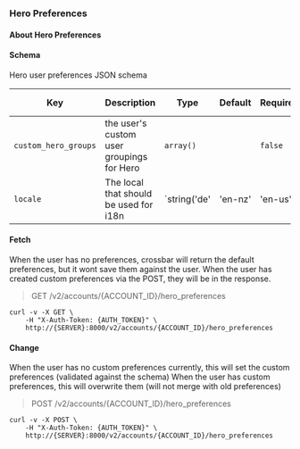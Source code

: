 ### Hero Preferences

#### About Hero Preferences

#### Schema

Hero user preferences JSON schema



Key | Description | Type | Default | Required | Support Level
--- | ----------- | ---- | ------- | -------- | -------------
`custom_hero_groups` | the user's custom user groupings for Hero | `array()` |   | `false` |  
`locale` | The local that should be used for i18n | `string('de' | 'en-nz' | 'en-us' | 'mi')` |   | `false` |  



#### Fetch
When the user has no preferences, crossbar will return the default preferences, but it wont save them against the user.
When the user has created custom preferences via the POST, they will be in the response.

> GET /v2/accounts/{ACCOUNT_ID}/hero_preferences

```shell
curl -v -X GET \
    -H "X-Auth-Token: {AUTH_TOKEN}" \
    http://{SERVER}:8000/v2/accounts/{ACCOUNT_ID}/hero_preferences
```

#### Change
When the user has no custom preferences currently, this will set the custom preferences (validated against the schema)
When the user has custom preferences, this will overwrite them (will not merge with old preferences)

> POST /v2/accounts/{ACCOUNT_ID}/hero_preferences

```shell
curl -v -X POST \
    -H "X-Auth-Token: {AUTH_TOKEN}" \
    http://{SERVER}:8000/v2/accounts/{ACCOUNT_ID}/hero_preferences
```


